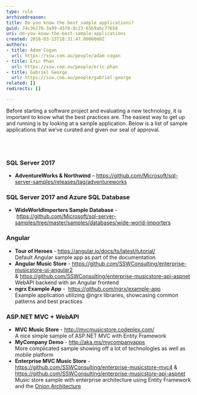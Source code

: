 ```yaml
---
type: rule
archivedreason: 
title: Do you know the best sample applications?
guid: 74c3b270-3a99-4378-8c23-65b9abc77658
uri: do-you-know-the-best-sample-applications
created: 2016-03-15T18:31:47.0000000Z
authors:
- title: Adam Cogan
  url: https://ssw.com.au/people/adam-cogan
- title: Eric Phan
  url: https://ssw.com.au/people/eric-phan
- title: Gabriel George
  url: https://ssw.com.au/people/gabriel-george
related: []
redirects: []

---
```



<p>Before starting a software project and evaluating a new technology, it is important to know what the best practices are. The easiest way to get up and running is by looking at a sample application. Below is a list of sample applications that we’ve curated and given our seal of approval.<br></p>
<br><excerpt class='endintro'></excerpt><br>
<h3 class="ssw15-rteElement-H3">SQL Server 2017<br></h3><ul><li><b>AdventureWorks &amp; Northwind</b> – <a href="https&#58;//github.com/Microsoft/sql-server-samples/releases/tag/adventureworks">https&#58;//github.com/Microsoft/sql-server-samples/releases/tag/adventureworks </a><br></li></ul><h3 class="ssw15-rteElement-H3">SQL Server 2017 and Azure SQL Database<br></h3><ul style="text-align&#58;left;"><li>​​​<strong>WideWorldImporters Sample Database</strong> -&#160;<a href="https&#58;//github.com/Microsoft/sql-server-samples/tree/master/samples/databases/wide-world-importers">https&#58;//github.com/Microsoft/sql-server-samples/tree/master/samples/databases/wide-world-importers</a><br></li></ul><div><h3 class="ssw15-rteElement-H3">Angular<br></h3><ul><li><strong>Tour of Heroes&#160;</strong>-&#160;<a href="https&#58;//angular.io/docs/ts/latest/tutorial/">https&#58;//angular.io/docs/ts/latest/tutorial/</a>&#160;<br>Default Angular sample app as part of the documentation</li><li><strong>Angular Music Store</strong>&#160;-&#160;<a href="https&#58;//github.com/SSWConsulting/enterprise-musicstore-ui-angular2">https&#58;//github.com/SSWConsulting/enterprise-musicstore-ui-angular2</a>&#160; &amp;&#160;<a href="https&#58;//github.com/SSWConsulting/enterprise-musicstore-api-aspnet">https&#58;//github.com/SSWConsulting/enterprise-musicstore-api-aspnet</a>&#160;<br>WebAPI backend with an Angular frontend</li><li><strong>ngrx&#160;Example App</strong>&#160;- &#160;<a href="https&#58;//github.com/ngrx/example-app">https&#58;//github.com/ngrx/example-app</a><br>Example application utilizing @ngrx libraries, showcasing common patterns and best practices<br></li></ul></div><h3 class="ssw15-rteElement-H3">ASP.NET MVC + WebAPI<br></h3><ul><li><b>MVC Music Store</b> - <a href="http&#58;//mvcmusicstore.codeplex.com/">http&#58;//mvcmusicstore.codeplex.com/</a>&#160; <br><span style="background-color&#58;initial;">A nice simple sample of ASP.NET MVC with Entity Framework</span></li><li><b>MyCompany Demo</b> - <a href="http&#58;//aka.ms/mycompanyapps">http&#58;//aka.ms/mycompanyapps</a>&#160; &#160;&#160;<br><span style="background-color&#58;initial;">More complicated sample showing off a lot of technologies as well as mobile platform</span></li><li><b>Enterprise MVC Music Store</b> - <a href="https&#58;//github.com/SSWConsulting/enterprise-musicstore-mvc4">https&#58;//github.com/SSWConsulting/enterprise-musicstore-mvc4</a> &amp; <a href="https&#58;//github.com/SSWConsulting/enterprise-musicstore-api-aspnet">https&#58;//github.com/SSWConsulting/enterprise-musicstore-api-aspnet</a>&#160;<br><span style="background-color&#58;initial;">Music store sample with enterprise architecture using Entity Framework and the </span><a href="/_layouts/15/FIXUPREDIRECT.ASPX?WebId=3dfc0e07-e23a-4cbb-aac2-e778b71166a2&amp;TermSetId=07da3ddf-0924-4cd2-a6d4-a4809ae20160&amp;TermId=d9095365-95c6-4474-b7aa-1986efca7a27" style="background-color&#58;initial;">Onion Architecture</a><br></li></ul><h4><br></h4>


